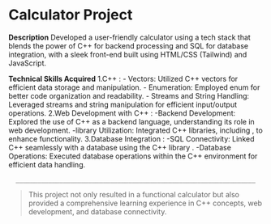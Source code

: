 # Calculator Project
**Description**
Developed a user-friendly calculator using a tech stack that blends the power of C++ for backend processing and SQL for database integration, with a sleek front-end built using HTML/CSS (Tailwind) and JavaScript.

**Technical Skills Acquired**
1.C++ :
      - Vectors: Utilized C++ vectors for efficient data storage and manipulation.
      - Enumeration: Employed enum for better code organization and readability.
      - Streams and String Handling: Leveraged streams and string manipulation for efficient input/output operations.
2.Web Development with C++ :
      -Backend Development: Explored the use of C++ as a backend language, understanding its role in web development.
      -library Utilization: Integrated C++ libraries, including <library>, to enhance functionality.
3.Database Integration :
      -SQL Connectivity: Linked C++ seamlessly with a database using the C++ library <SQL>.
      -Database Operations: Executed database operations within the C++ environment for efficient data handling.
      
      __________________________________________________________________
> This project not only resulted in a functional calculator but also provided a comprehensive learning experience in C++ concepts, web development, and database connectivity.
